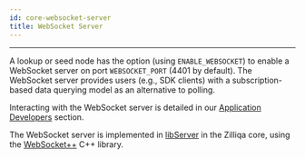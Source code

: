 ```yaml
---
id: core-websocket-server
title: WebSocket Server
---
```


---
A lookup or seed node has the option (using `ENABLE_WEBSOCKET`) to enable a WebSocket server on port `WEBSOCKET_PORT` (4401 by default). The WebSocket server provides users (e.g., SDK clients) with a subscription-based data querying model as an alternative to polling.

Interacting with the WebSocket server is detailed in our [Application Developers](dev-tools-websockets.md) section.

The WebSocket server is implemented in [libServer](https://github.com/Zilliqa/Zilliqa/blob/master/src/libServer/WebsocketServer.h) in the Zilliqa core, using the [WebSocket++](https://github.com/zaphoyd/websocketpp) C++ library.